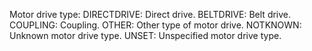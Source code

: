 Motor drive type:
DIRECTDRIVE: Direct drive. 
BELTDRIVE: Belt drive. 
COUPLING: Coupling. 
OTHER: Other type of motor drive. 
NOTKNOWN: Unknown motor drive type.
UNSET: Unspecified motor drive type.
